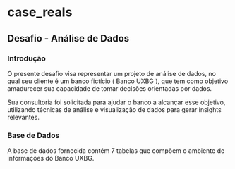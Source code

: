 # case_reals

## Desafio - Análise de Dados

### Introdução

O presente desafio visa representar um projeto de análise de dados, no qual seu cliente é um banco
fictício ( Banco UXBG ), que tem como objetivo amadurecer sua capacidade de tomar decisões
orientadas por dados.

Sua consultoria foi solicitada para ajudar o banco a alcançar esse objetivo, utilizando técnicas de análise
e visualização de dados para gerar insights relevantes.

### Base de Dados

A base de dados fornecida contém 7 tabelas que compõem o ambiente de informações do Banco
UXBG.
